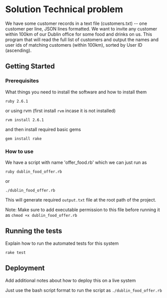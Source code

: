 # Solution Technical problem

We have some customer records in a text file (customers.txt) -- one customer per line, JSON lines formatted. We want to invite any customer within 100km of our Dublin office for some food and drinks on us. This program that will read the full list of customers and output the names and user ids of matching customers (within 100km), sorted by User ID (ascending).

## Getting Started

### Prerequisites

What things you need to install the software and how to install them

```
ruby 2.6.1
```
or using rvm (first install `rvm` incase it is not installed)

```
rvm install 2.6.1
```
and then install required basic gems

```
gem install rake
```

### How to use

We have a script with name 'offer_food.rb' which we can just run as

```
ruby dublin_food_offer.rb
```

or 

```
./dublin_food_offer.rb
```

This will generate required `output.txt` file at the root path of the project.

Note: Make sure to add executable permission to this file before running it as  `chmod +x dublin_food_offer.rb`

## Running the tests

Explain how to run the automated tests for this system

```
rake test
```

## Deployment

Add additional notes about how to deploy this on a live system

Just use the bash script format to run the script as `./dublin_food_offer.rb`